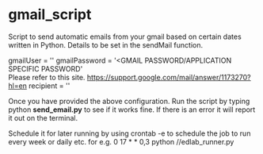 gmail_script
============

Script to send automatic emails from your gmail based on certain dates written in Python.
Details to be set in the sendMail function. 

 gmailUser = '<GMAIL USER ACCOUNT>'
 gmailPassword = '<GMAIL PASSWORD/APPLICATION SPECIFIC PASSWORD'        
                Please refer to this site. https://support.google.com/mail/answer/1173270?hl=en
 recipient = '<email to which the email should be sent to>' 


Once you have provided the above configuration. Run the script by typing python <b>send_email.py</b> to see if it works fine. 
If there is an error it will report it out on the terminal.

Schedule it for later running by using crontab -e to schedule the job to run every week or daily etc. 
for e.g. 
0 17 * * 0,3 python /<PATH TO THE FILE>/edlab_runner.py
